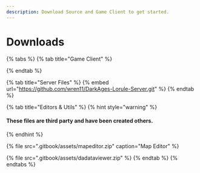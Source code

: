 ```yaml
---
description: Download Source and Game Client to get started.
---
```


# Downloads



{% tabs %}
{% tab title="Game Client" %}

{% endtab %}

{% tab title="Server Files" %}
{% embed url="https://github.com/wren11/DarkAges-Lorule-Server.git" %}
{% endtab %}

{% tab title="Editors & Utils" %}
{% hint style="warning" %}
####  These files are third party and have been created others.
{% endhint %}

{% file src=".gitbook/assets/mapeditor.zip" caption="Map Editor" %}

{% file src=".gitbook/assets/dadataviewer.zip" %}
{% endtab %}
{% endtabs %}




